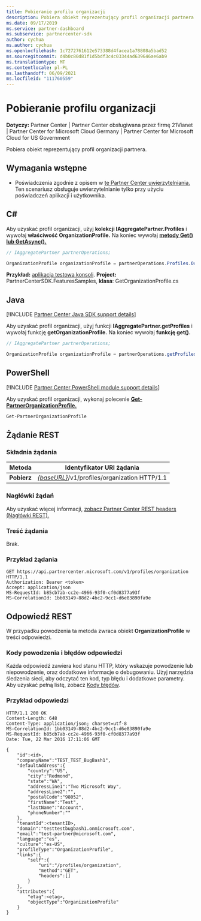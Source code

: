 ```yaml
---
title: Pobieranie profilu organizacji
description: Pobiera obiekt reprezentujący profil organizacji partnera.
ms.date: 09/17/2019
ms.service: partner-dashboard
ms.subservice: partnercenter-sdk
author: cychua
ms.author: cychua
ms.openlocfilehash: 1c7272761612e573388d4facea1a78808a5bad52
ms.sourcegitcommit: d4b0c80d81f1d5bdf3c4c03344ad639646ae6ab9
ms.translationtype: MT
ms.contentlocale: pl-PL
ms.lasthandoff: 06/09/2021
ms.locfileid: "111760559"
---
```

# <a name="get-an-organization-profile"></a>Pobieranie profilu organizacji

**Dotyczy:** Partner Center | Partner Center obsługiwana przez firmę 21Vianet | Partner Center for Microsoft Cloud Germany | Partner Center for Microsoft Cloud for US Government

Pobiera obiekt reprezentujący profil organizacji partnera.

## <a name="prerequisites"></a>Wymagania wstępne

- Poświadczenia zgodnie z opisem w [te Partner Center uwierzytelniania.](partner-center-authentication.md) Ten scenariusz obsługuje uwierzytelnianie tylko przy użyciu poświadczeń aplikacji i użytkownika.

## <a name="c"></a>C\#

Aby uzyskać profil organizacji, użyj **kolekcji IAggregatePartner.Profiles** i wywołaj **właściwość OrganizationProfile.** Na koniec wywołaj [**metody Get()**](/dotnet/api/microsoft.store.partnercenter.profiles.iorganizationprofile.get) [**lub GetAsync().**](/dotnet/api/microsoft.store.partnercenter.profiles.iorganizationprofile.getasync)

```csharp
// IAggregatePartner partnerOperations;

OrganizationProfile organizationProfile = partnerOperations.Profiles.OrganizationProfile.Get();
```

**Przykład:** [aplikacja testowa konsoli](console-test-app.md). **Project:** PartnerCenterSDK.FeaturesSamples, **klasa**: GetOrganizationProfile.cs

## <a name="java"></a>Java

[!INCLUDE [Partner Center Java SDK support details](../includes/java-sdk-support.md)]

Aby uzyskać profil organizacji, użyj funkcji **IAggregatePartner.getProfiles** i wywołaj funkcję **getOrganizationProfile.** Na koniec wywołaj **funkcję get().**

```java
// IAggregatePartner partnerOperations;

OrganizationProfile organizationProfile = partnerOperations.getProfiles().getOrganizationProfile().get();
```

## <a name="powershell"></a>PowerShell

[!INCLUDE [Partner Center PowerShell module support details](../includes/powershell-module-support.md)]

Aby uzyskać profil organizacji, wykonaj polecenie [**Get-PartnerOrganizationProfile.**](https://github.com/Microsoft/Partner-Center-PowerShell/blob/master/docs/help/Get-PartnerOrganizationProfile.md)

```powershell
Get-PartnerOrganizationProfile
```

## <a name="rest-request"></a>Żądanie REST

### <a name="request-syntax"></a>Składnia żądania

| Metoda  | Identyfikator URI żądania                                                                   |
|---------|-------------------------------------------------------------------------------|
| **Pobierz** | [*{baseURL}*](partner-center-rest-urls.md)/v1/profiles/organization HTTP/1.1 |

### <a name="request-headers"></a>Nagłówki żądań

Aby uzyskać więcej informacji, [zobacz Partner Center REST headers (Nagłówki REST).](headers.md)

### <a name="request-body"></a>Treść żądania

Brak.

### <a name="request-example"></a>Przykład żądania

```http
GET https://api.partnercenter.microsoft.com/v1/profiles/organization HTTP/1.1
Authorization: Bearer <token>
Accept: application/json
MS-RequestId: b85cb7ab-cc2e-4966-93f0-cf0d8377a93f
MS-CorrelationId: 1bb03149-88d2-4bc2-9cc1-d6e83890fa9e
```

## <a name="rest-response"></a>Odpowiedź REST

W przypadku powodzenia ta metoda zwraca obiekt **OrganizationProfile** w treści odpowiedzi.

### <a name="response-success-and-error-codes"></a>Kody powodzenia i błędów odpowiedzi

Każda odpowiedź zawiera kod stanu HTTP, który wskazuje powodzenie lub niepowodzenie, oraz dodatkowe informacje o debugowaniu. Użyj narzędzia śledzenia sieci, aby odczytać ten kod, typ błędu i dodatkowe parametry. Aby uzyskać pełną listę, zobacz [Kody błędów](error-codes.md).

### <a name="response-example"></a>Przykład odpowiedzi

```http
HTTP/1.1 200 OK
Content-Length: 648
Content-Type: application/json; charset=utf-8
MS-CorrelationId: 1bb03149-88d2-4bc2-9cc1-d6e83890fa9e
MS-RequestId: b85cb7ab-cc2e-4966-93f0-cf0d8377a93f
Date: Tue, 22 Mar 2016 17:11:06 GMT

{
    "id":<id>,
    "companyName":"TEST_TEST_BugBash1",
    "defaultAddress":{
        "country":"US",
        "city":"Redmond",
        "state":"WA",
        "addressLine1":"Two Microsoft Way",
        "addressLine2":"",
        "postalCode":"98052",
        "firstName":"Test",
        "lastName":"Account",
        "phoneNumber":""
    },
    "tenantId":<tenantID>,
    "domain":"testtestbugbash1.onmicrosoft.com",
    "email":"test-partner@microsoft.com",
    "language":"es",
    "culture":"es-US",
    "profileType":"OrganizationProfile",
    "links":{
        "self":{
            "uri":"/profiles/organization",
            "method":"GET",
            "headers":[]
        }
    },
    "attributes":{
        "etag":<etag>,
        "objectType":"OrganizationProfile"
    }
}
```
